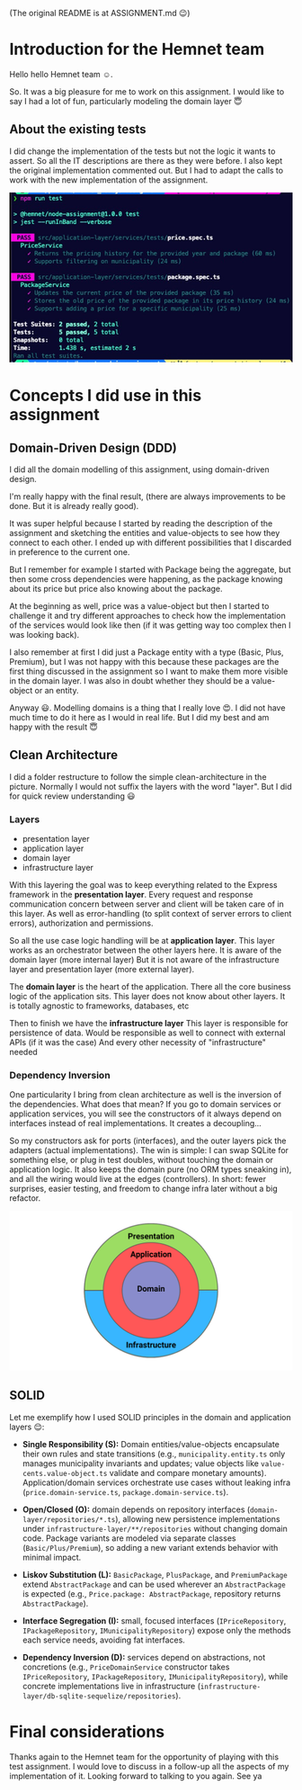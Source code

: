 (The original README is at ASSIGNMENT.md 😉)

# Introduction for the Hemnet team

Hello hello Hemnet team ☺️.

So. It was a big pleasure for me to work on this assignment.
I would like to say I had a lot of fun, particularly modeling the domain layer 😇

## About the existing tests

I did change the implementation of the tests but not the logic it wants to assert.
So all the IT descriptions are there as they were before.
I also kept the original implementation commented out.
But I had to adapt the calls to work with the new implementation of the assignment.

![test passing](./imgs/tests-print.jpeg)

# Concepts I did use in this assignment

## Domain-Driven Design (DDD)

I did all the domain modelling of this assignment, using domain-driven design.

I'm really happy with the final result,
(there are always improvements to be done. But it is already really good).

It was super helpful because I started by reading the description of the assignment and sketching the entities and value-objects
to see how they connect to each other.
I ended up with different possibilities that I discarded in preference to the current one.

But I remember for example I started with Package being the aggregate, but then some cross dependencies were happening, as the package knowing about its price but price also knowing about the package.

At the beginning as well, price was a value-object but then I started to challenge it and try different approaches to check how the implementation of the services would look like then (if it was getting way too complex then I was looking back).

I also remember at first I did just a Package entity with a type (Basic, Plus, Premium), but I was not happy with this because these packages are the first thing discussed in the assignment so I want to make them more visible in the domain layer. I was also in doubt whether they should be a value-object or an entity.

Anyway 😃.
Modelling domains is a thing that I really love 😍.
I did not have much time to do it here as I would in real life.
But I did my best and am happy with the result 😇

## Clean Architecture

I did a folder restructure to follow the simple clean-architecture in the picture.
Normally I would not suffix the layers with the word "layer". But I did for quick review understanding 😃

### Layers

- presentation layer
- application layer
- domain layer
- infrastructure layer

With this layering the goal was to keep everything related to the Express framework in the **presentation layer**.
Every request and response communication concern between server and client will be taken care of in this layer.
As well as error-handling (to split context of server errors to client errors), authorization and permissions.

So all the use case logic handling will be at **application layer**.
This layer works as an orchestrator between the other layers here.
It is aware of the domain layer (more internal layer)
But it is not aware of the infrastructure layer and presentation layer (more external layer).

The **domain layer** is the heart of the application.
There all the core business logic of the application sits.
This layer does not know about other layers.
It is totally agnostic to frameworks, databases, etc

Then to finish we have the **infrastructure layer**
This layer is responsible for persistence of data.
Would be responsible as well to connect with external APIs (if it was the case)
And every other necessity of "infrastructure" needed

### Dependency Inversion

One particularity I bring from clean architecture as well is the inversion of the dependencies.
What does that mean?
If you go to domain services or application services, you will see the constructors of it always depend on interfaces instead of real implementations.
It creates a decoupling...

So my constructors ask for ports (interfaces), and the outer layers pick the adapters (actual implementations).
The win is simple: I can swap SQLite for something else, or plug in test doubles, without touching the domain or application logic.
It also keeps the domain pure (no ORM types sneaking in), and all the wiring would live at the edges (controllers).
In short: fewer surprises, easier testing, and freedom to change infra later without a big refactor.

![simplified clean architecture](./imgs/clean_architecture.png)

## SOLID

Let me exemplify how I used SOLID principles in the domain and application layers 😌:

- **Single Responsibility (S):** Domain entities/value-objects encapsulate their own rules and state transitions (e.g., `municipality.entity.ts` only manages municipality invariants and updates; value objects like `value-cents.value-object.ts` validate and compare monetary amounts). Application/domain services orchestrate use cases without leaking infra (`price.domain-service.ts`, `package.domain-service.ts`).

- **Open/Closed (O):** domain depends on repository interfaces (`domain-layer/repositories/*.ts`), allowing new persistence implementations under `infrastructure-layer/**/repositories` without changing domain code. Package variants are modeled via separate classes (`Basic/Plus/Premium`), so adding a new variant extends behavior with minimal impact.

- **Liskov Substitution (L):** `BasicPackage`, `PlusPackage`, and `PremiumPackage` extend `AbstractPackage` and can be used wherever an `AbstractPackage` is expected (e.g., `Price.package: AbstractPackage`, repository returns `AbstractPackage`).

- **Interface Segregation (I):** small, focused interfaces (`IPriceRepository`, `IPackageRepository`, `IMunicipalityRepository`) expose only the methods each service needs, avoiding fat interfaces.

- **Dependency Inversion (D):** services depend on abstractions, not concretions (e.g., `PriceDomainService` constructor takes `IPriceRepository`, `IPackageRepository`, `IMunicipalityRepository`), while concrete implementations live in infrastructure (`infrastructure-layer/db-sqlite-sequelize/repositories`).

# Final considerations

Thanks again to the Hemnet team for the opportunity of playing with this test assignment.
I would love to discuss in a follow-up all the aspects of my implementation of it.
Looking forward to talking to you again.
See ya
